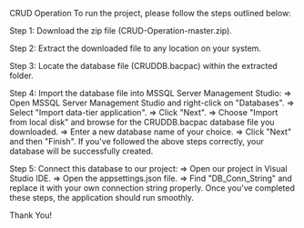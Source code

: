 CRUD Operation
To run the project, please follow the steps outlined below:

Step 1: Download the zip file (CRUD-Operation-master.zip).

Step 2: Extract the downloaded file to any location on your system.

Step 3: Locate the database file (CRUDDB.bacpac) within the extracted folder.

Step 4: Import the database file into MSSQL Server Management Studio:
        => Open MSSQL Server Management Studio and right-click on "Databases".
        => Select "Import data-tier application".
        => Click "Next".
        => Choose "Import from local disk" and browse for the CRUDDB.bacpac database file you downloaded.
        => Enter a new database name of your choice.
        => Click "Next" and then "Finish".
If you've followed the above steps correctly, your database will be successfully created.

Step 5: Connect this database to our project:
        => Open our project in Visual Studio IDE.
        => Open the appsettings.json file.
        => Find "DB_Conn_String" and replace it with your own connection string properly.
Once you've completed these steps, the application should run smoothly.

Thank You!






